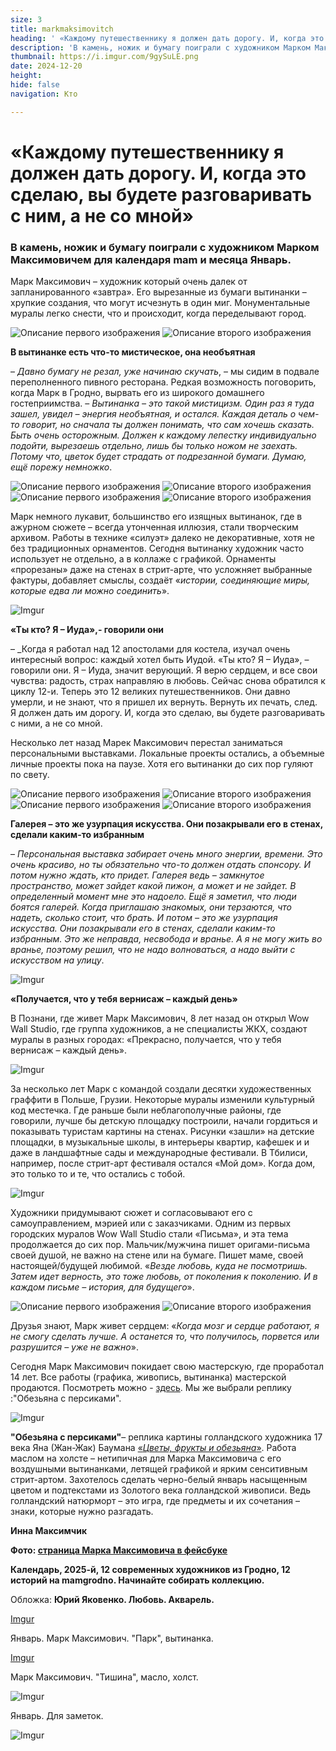 ```yaml
---
size: 3
title: markmaksimovitch
heading: ' «Каждому путешественнику я должен дать дорогу. И, когда это сделаю, вы будете разговаривать с ним, а не со мной»'
description: 'В камень, ножик и бумагу поиграли с художником Марком Максимовичем для календаря mam и месяца Январь'
thumbnail: https://i.imgur.com/9gySuLE.png
date: 2024-12-20
height: 
hide: false
navigation: Кто

---
```

# **«Каждому путешественнику я должен дать дорогу. И, когда это сделаю, вы будете разговаривать с ним, а не со мной»**

### В камень, ножик и бумагу поиграли с художником Марком Максимовичем для календаря mam и месяца Январь.

Марк Максимович – художник который очень далек от запланированного «завтра». Его вырезанные из бумаги вытинанки – хрупкие создания, что могут исчезнуть в один миг.
Монументальные муралы легко снести, что и происходит, когда переделывают город.

<div class="gallery2">
<img src="https://i.imgur.com/Ig8vFQm.jpeg" alt="Описание первого изображения"> 
<img src="https://i.imgur.com/e9P8dZn.jpeg" alt="Описание второго изображения"> 
</div>

**В вытинанке есть что-то мистическое, она необъятная**

– _Давно бумагу не резал, уже начинаю скучать_, – мы сидим в подвале переполненного пивного ресторана. Редкая возможность поговорить, когда Марк в Гродно, вырвать его из широкого домашнего гостеприимства. – _Вытинанка – это такой мистицизм. Один раз я туда зашел, увидел – энергия необъятная, и остался.  Каждая деталь о чем-то говорит, но сначала ты должен понимать, что сам хочешь сказать. Быть очень осторожным. Должен к каждому лепестку индивидуально подойти, вырезаешь отдельно, лишь бы только ножом не заехать. Потому что, цветок будет страдать от подрезанной бумаги. Думаю, ещё порежу немножко_.

<div class="gallery2">
<img src="https://i.imgur.com/uhNZMxJ.jpeg" alt="Описание первого изображения"> 
<img src="https://i.imgur.com/EQ2dstp.jpeg" alt="Описание второго изображения"> 
</div>

<div class="gallery2">
<img src="https://i.imgur.com/xBHaPUe.jpeg" alt="Описание первого изображения">
<img src="https://i.imgur.com/pfewU5I.jpeg" alt="Описание второго изображения"> 
</div>

Марк немного лукавит, большинство его изящных вытинанок, где в ажурном сюжете – всегда утонченная иллюзия, стали творческим архивом. Работы в технике «силуэт» далеко не декоративные, хотя не без традиционных орнаментов. Сегодня вытинанку художник часто использует не отдельно, а в коллаже с графикой. Орнаменты «прорезаны» даже на стенах в стрит-арте, что усложняет выбранные фактуры, добавляет смыслы, создаёт «_истории, соединяющие миры, которые едва ли можно соединить_».

![Imgur](https://i.imgur.com/Z7ICBTa.jpg)

**«Ты кто? Я – Иуда»,- говорили они**

– _Когда я работал над 12 апостолами для костела, изучал очень интересный вопрос: каждый хотел быть Иудой. «Ты кто? Я – Иуда», – говорили они. Я – Иуда, значит верующий. Я верю сердцем, и все свои чувства: радость, страх направляю в любовь. Сейчас снова обратился к циклу 12-и. Теперь это 12 великих путешественников. Они давно умерли, и не знают, что я пришел их вернуть. Вернуть их печать, след. Я должен дать им дорогу. И, когда это сделаю, вы будете разговаривать с ними, а не со мной.

Несколько лет назад Марек Максимович перестал заниматься персональными выставками. Локальные проекты остались, а объемные личные проекты пока на паузе. Хотя его вытинанки до сих пор гуляют по свету.

<div class="gallery2">
<img src="https://i.imgur.com/Ui1KRRl.jpeg" alt="Описание первого изображения">
<img src="https://i.imgur.com/Ha31aoX.jpeg" alt="Описание второго изображения">
</div>

<div class="gallery2">
<img src="https://i.imgur.com/C9qDrIY.jpeg" alt="Описание первого изображения">
<img src="https://https://i.imgur.com/Z7xdyZi.jpeg" alt="Описание второго изображения">
</div>

**Галерея – это же узурпация искусства. Они позакрывали его в стенах, сделали каким-то избранным**

– _Персональная выставка забирает очень много энергии, времени. Это очень красиво, но ты обязательно что-то должен отдать спонсору. И потом нужно ждать, кто придет. Галерея ведь – замкнутое пространство, может зайдет какой пижон, а может и не зайдет. В определенный момент мне это надоело. Ещё я заметил, что люди боятся галерей. Когда приглашаю знакомых, они терзаются, что надеть, сколько стоит, что брать. И потом – это же узурпация искусства. Они позакрывали его в стенах, сделали каким-то избранным. Это же неправда, несвобода и вранье. А я не могу жить во вранье, поэтому решил, что не надо волноваться, а надо выйти с искусством на улицу_.

![Imgur](https://i.imgur.com/mLn06lS.jpg)

**«Получается, что у тебя вернисаж – каждый день»**

В Познани, где живет Марк Максимович, 8 лет назад он открыл Wow Wall Studio, где группа художников, а не специалисты ЖКХ, создают муралы в разных городах: «Прекрасно, получается, что у тебя вернисаж – каждый день».

![Imgur](https://i.imgur.com/WlUiaUu.jpg)

За несколько лет Марк с командой создали десятки художественных граффити в Польше, Грузии. Некоторые муралы изменили культурный код местечка. Где раньше были неблагополучные районы, где говорили, лучше бы детскую площадку построили, начали гордиться и показывать туристам картины на стенах. Рисунки «зашли» на детские площадки, в музыкальные школы, в интерьеры квартир, кафешек и и даже в ландшафтные сады и международные фестивали. В Тбилиси, например, после стрит-арт фестиваля остался «Мой дом». Когда дом, это только то и те, что остались с тобой. 

![Imgur](https://i.imgur.com/GUTg6Wi.jpg)

Художники придумывают сюжет и согласовывают его с самоуправлением, мэрией или с заказчиками. Одним из первых городских муралов Wow Wall Studio стали «Письма», и эта тема продолжается до сих пор. Мальчик/мужчина пишет оригами-письма своей душой, не важно на стене или на бумаге. Пишет маме, своей настоящей/будущей любимой. «_Везде любовь, куда не посмотришь. Затем идет верность, это тоже любовь, от поколения к поколению. И в каждом письме – история, для будущего_».

<div class="gallery2">
<img src="https://i.imgur.com/BL8tgGy.jpeg" alt="Описание первого изображения">
<img src="https://i.imgur.com/U4UQm5R.jpeg" alt="Описание второго изображения"> 
</div>

Друзья знают, Марк живет сердцем: «_Когда мозг и сердце работают, я не смогу сделать лучше. А останется то, что получилось, порвется или разрушится – уже не важно_». 

Сегодня Марк Максимович покидает свою мастерскую, где проработал 14 лет. Все работы (графика, живопись, вытинанка) мастерской продаются. Посмотреть можно - [здесь](https://www.facebook.com/photo/?fbid=9469870003042894&set=pcb.9470280423001852). Мы же выбрали реплику :"Обезьяна с персиками". 

![Imgur](https://i.imgur.com/chkEsdE.jpg)

 **"Обезьяна с персиками"**– реплика картины голландского художника 17 века Яна (Жан-Жак) Баумана [«_Цветы, фрукты и обезьяна_»](https://serpuhov-museum.ru/virtualnie_vistavki/tsvety-frukty-i-obezyana/). Работа маслом на холсте – нетипичная для Марка Максимовича с его воздушными вытинанками, летящей графикой и ярким сенситивным стрит-артом. Захотелось сделать черно-белый январь насыщенным цветом и подтекстами из Золотого века голландской живописи. Ведь голландский натюрморт – это игра, где предметы и их сочетания – знаки, которые нужно разгадать. 

 **Инна Максимчик**

 **Фото: [страница Марка Максимовича в фейсбуке](https://www.facebook.com/mark.maksimovich)**

 **Календарь, 2025-й, 12 современных художников из Гродно, 12 историй на mamgrodno. Начинайте собирать коллекцию.**

Обложка: **Юрий Яковенко. Любовь. Акварель.**

[Imgur](https://i.imgur.com/BVqwByY.jpg)

Январь. Марк Максимович. "Парк", вытинанка.

[Imgur](https://i.imgur.com/e9P8dZn.jpg)

Марк Максимович. "Тишина", масло, холст.

![Imgur](https://i.imgur.com/Tr6MKNU.jpg)

Январь. Для заметок.

![Imgur](https://i.imgur.com/tzXDQey.jpg) 



